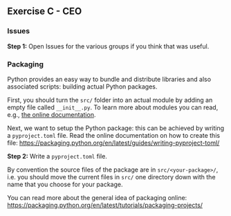 ## Exercise C - CEO

### Issues

**Step 1:** Open Issues for the various groups if you think that was useful.

### Packaging

Python provides an easy way to bundle and distribute libraries and also associated scripts:
building actual Python packages.

First, you should turn the `src/` folder into an actual module by adding an empty file
called `__init__.py`. 
To learn more about modules you can read, e.g., [the online documentation](https://docs.python.org/3/tutorial/modules.html).

Next, we want to setup the Python package: this can be achieved by writing a `pyproject.toml` file.
Read the online documentation on how to create this file: https://packaging.python.org/en/latest/guides/writing-pyproject-toml/

**Step 2:** Write a `pyproject.toml` file.

By convention the source files of the package are in `src/<your-package>/`, i.e. you should move the current files
in `src/` one directory down with the name that you choose for your package.

You can read more about the general idea of packaging online: https://packaging.python.org/en/latest/tutorials/packaging-projects/
